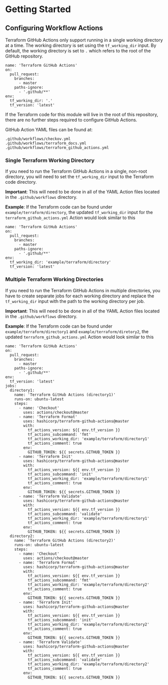 # Getting Started

## Configuring Workflow Actions
Terraform GitHub Actions only support running in a single working directory at a time. The working directory is set using the `tf_working_dir` input. By default, the working directory is set to `.` which refers to the root of the GitHub repository.

```
name: 'Terraform GitHub Actions'
on:
  pull_request:
    branches:
      - master
    paths-ignore:
      - '.github/**'
env:
  tf_working_dir: '.'
  tf_version: 'latest'
```

If the Terraform code for this module will live in the root of this repository, there are no further steps required to configure GitHub Actions.

GitHub Action YAML files can be found at:
```
.github/workflows/checkov.yml
.github/workflows/terraform_docs.yml
.github/workflows/terraform_github_actions.yml
```

### Single Terraform Working Directory
If you need to run the Terraform GitHub Actions in a single, non-root directory, you will need to set the `tf_working_dir` input to the Terraform code directory. 

**Important**: This will need to be done in all of the YAML Action files located in the `.github/workflows` directory. 

**Example**: If the Terraform code can be found under `example/terraform/directory`, the updated `tf_working_dir` input for the `terraform_github_actions.yml` Action would look similar to this

```
name: 'Terraform GitHub Actions'
on:
  pull_request:
    branches:
      - master
    paths-ignore:
      - '.github/**'
env:
  tf_working_dir: 'example/terraform/directory'
  tf_version: 'latest'
```

### Multiple Terraform Working Directories
If you need to run the Terraform GitHub Actions in multiple directories, you have to create separate jobs for each working directory and replace the `tf_working_dir` input with the path to the working directory per job.

**Important**: This will need to be done in all of the YAML Action files located in the `.github/workflows` directory.

**Example**: If the Terraform code can be found under `example/terraform/directory1` and `example/terraform/diretory2`, the updated `terraform_github_actions.yml` Action would look similar to this

```
name: 'Terraform GitHub Actions'
on:
  pull_request:
    branches:
      - master
    paths-ignore:
      - '.github/**'
env:
  tf_version: 'latest'
jobs:
  directory1:
    name: 'Terraform GitHub Actions (directory1)'
    runs-on: ubuntu-latest
    steps:
      - name: 'Checkout'
        uses: actions/checkout@master
      - name: 'Terraform Format'
        uses: hashicorp/terraform-github-actions@master
        with:
          tf_actions_version: ${{ env.tf_version }}
          tf_actions_subcommand: 'fmt'
          tf_actions_working_dir: 'example/terraform/directory1'
          tf_actions_comment: true
        env:
          GITHUB_TOKEN: ${{ secrets.GITHUB_TOKEN }}
      - name: 'Terraform Init'
        uses: hashicorp/terraform-github-actions@master
        with:
          tf_actions_version: ${{ env.tf_version }}
          tf_actions_subcommand: 'init'
          tf_actions_working_dir: 'example/terraform/directory1'
          tf_actions_comment: true
        env:
          GITHUB_TOKEN: ${{ secrets.GITHUB_TOKEN }}
      - name: 'Terraform Validate'
        uses: hashicorp/terraform-github-actions@master
        with:
          tf_actions_version: ${{ env.tf_version }}
          tf_actions_subcommand: 'validate'
          tf_actions_working_dir: 'example/terraform/directory1'
          tf_actions_comment: true
        env:
          GITHUB_TOKEN: ${{ secrets.GITHUB_TOKEN }}
  directory2:
    name: 'Terraform GitHub Actions (directory2)'
    runs-on: ubuntu-latest
    steps:
      - name: 'Checkout'
        uses: actions/checkout@master
      - name: 'Terraform Format'
        uses: hashicorp/terraform-github-actions@master
        with:
          tf_actions_version: ${{ env.tf_version }}
          tf_actions_subcommand: 'fmt'
          tf_actions_working_dir: 'example/terraform/directory2'
          tf_actions_comment: true
        env:
          GITHUB_TOKEN: ${{ secrets.GITHUB_TOKEN }}
      - name: 'Terraform Init'
        uses: hashicorp/terraform-github-actions@master
        with:
          tf_actions_version: ${{ env.tf_version }}
          tf_actions_subcommand: 'init'
          tf_actions_working_dir: 'example/terraform/directory2'
          tf_actions_comment: true
        env:
          GITHUB_TOKEN: ${{ secrets.GITHUB_TOKEN }}
      - name: 'Terraform Validate'
        uses: hashicorp/terraform-github-actions@master
        with:
          tf_actions_version: ${{ env.tf_version }}
          tf_actions_subcommand: 'validate'
          tf_actions_working_dir: 'example/terraform/directory2'
          tf_actions_comment: true
        env:
          GITHUB_TOKEN: ${{ secrets.GITHUB_TOKEN }}
```
